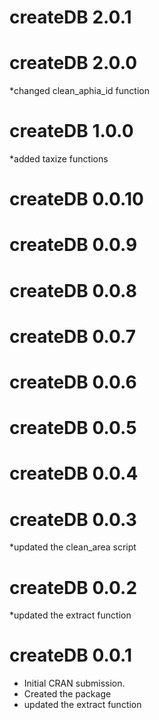 # createDB 2.0.1

# createDB 2.0.0
*changed clean_aphia_id function
# createDB 1.0.0
*added taxize functions

# createDB 0.0.10

# createDB 0.0.9

# createDB 0.0.8

# createDB 0.0.7

# createDB 0.0.6

# createDB 0.0.5

# createDB 0.0.4

# createDB 0.0.3
*updated the clean_area script

# createDB 0.0.2
*updated the extract function

# createDB 0.0.1

* Initial CRAN submission.
* Created the package
* updated the extract function
